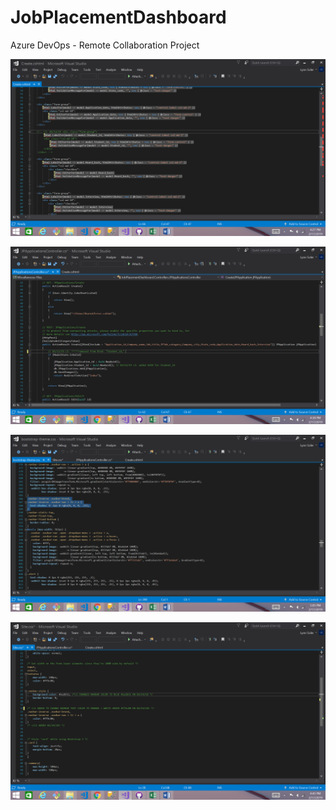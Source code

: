 # JobPlacementDashboard
Azure DevOps - Remote Collaboration Project


![alt text](Screenshot_Create.png "Create.cshtml")

![alt text](Screenshot_Student_id_GUID.png "JPApplicationsController.cs")

![alt text](Screenshot_bootstrap-theme.png "bootstrap-theme.css")

![alt text](Screenshot_Navbar2.png "Site.css")
